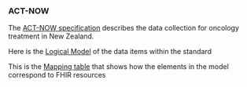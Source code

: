### ACT-NOW 

The [ACT-NOW specification](https://consult.health.govt.nz/hiso/act-now-data-standard/supporting_documents/HISO10095ACTNOWDataStandarddraftforpubliccomment.pdf) describes the data collection for oncology treatment in New Zealand.

Here is the [Logical Model](StructureDefinition-ActNowComplete.html) of the data items within the standard

This is the [Mapping table](ActNowCompletemapping.html) that shows how the elements in the model correspond to FHIR resources
